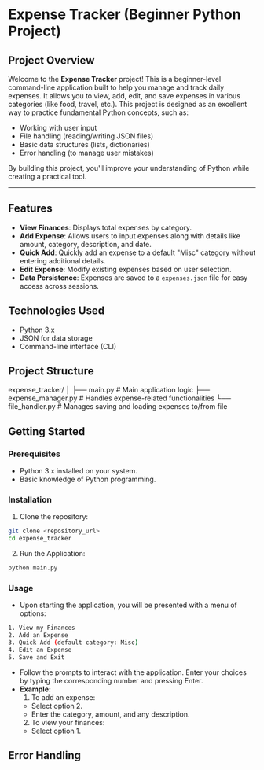 # Expense Tracker (Beginner Python Project)

## Project Overview
Welcome to the **Expense Tracker** project! This is a beginner-level command-line application built to help you manage and track daily expenses. It allows you to view, add, edit, and save expenses in various categories (like food, travel, etc.). This project is designed as an excellent way to practice fundamental Python concepts, such as:

- Working with user input
- File handling (reading/writing JSON files)
- Basic data structures (lists, dictionaries)
- Error handling (to manage user mistakes)

By building this project, you'll improve your understanding of Python while creating a practical tool.

---

## Features

- **View Finances**: Displays total expenses by category.
- **Add Expense**: Allows users to input expenses along with details like amount, category, description, and date.
- **Quick Add**: Quickly add an expense to a default "Misc" category without entering additional details.
- **Edit Expense**: Modify existing expenses based on user selection.
- **Data Persistence**: Expenses are saved to a `expenses.json` file for easy access across sessions.

## Technologies Used

- Python 3.x
- JSON for data storage
- Command-line interface (CLI)

## Project Structure
expense_tracker/ 
│ 
├── main.py # Main application logic 
├── expense_manager.py # Handles expense-related functionalities 
└── file_handler.py # Manages saving and loading expenses to/from file

## Getting Started

### Prerequisites

- Python 3.x installed on your system.
- Basic knowledge of Python programming.

### Installation

1. Clone the repository:

```bash
git clone <repository_url>
cd expense_tracker
```
2. Run the Application:

```bash
python main.py
```
### Usage

- Upon starting the application, you will be presented with a menu of options:
```bash
1. View my Finances
2. Add an Expense
3. Quick Add (default category: Misc)
4. Edit an Expense
5. Save and Exit
```
- Follow the prompts to interact with the application. Enter your choices by typing the corresponding number and pressing Enter.
- **Example:**
    1. To add an expense:
    - Select option 2.
    - Enter the category, amount, and any description.
    2. To view your finances:
    - Select option 1.

## Error Handling

